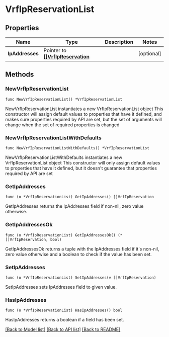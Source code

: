 # VrfIpReservationList

## Properties

Name | Type | Description | Notes
------------ | ------------- | ------------- | -------------
**IpAddresses** | Pointer to [**[]VrfIpReservation**](VrfIpReservation.md) |  | [optional] 

## Methods

### NewVrfIpReservationList

`func NewVrfIpReservationList() *VrfIpReservationList`

NewVrfIpReservationList instantiates a new VrfIpReservationList object
This constructor will assign default values to properties that have it defined,
and makes sure properties required by API are set, but the set of arguments
will change when the set of required properties is changed

### NewVrfIpReservationListWithDefaults

`func NewVrfIpReservationListWithDefaults() *VrfIpReservationList`

NewVrfIpReservationListWithDefaults instantiates a new VrfIpReservationList object
This constructor will only assign default values to properties that have it defined,
but it doesn't guarantee that properties required by API are set

### GetIpAddresses

`func (o *VrfIpReservationList) GetIpAddresses() []VrfIpReservation`

GetIpAddresses returns the IpAddresses field if non-nil, zero value otherwise.

### GetIpAddressesOk

`func (o *VrfIpReservationList) GetIpAddressesOk() (*[]VrfIpReservation, bool)`

GetIpAddressesOk returns a tuple with the IpAddresses field if it's non-nil, zero value otherwise
and a boolean to check if the value has been set.

### SetIpAddresses

`func (o *VrfIpReservationList) SetIpAddresses(v []VrfIpReservation)`

SetIpAddresses sets IpAddresses field to given value.

### HasIpAddresses

`func (o *VrfIpReservationList) HasIpAddresses() bool`

HasIpAddresses returns a boolean if a field has been set.


[[Back to Model list]](../README.md#documentation-for-models) [[Back to API list]](../README.md#documentation-for-api-endpoints) [[Back to README]](../README.md)


